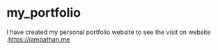 # my_portfolio
I have created my personal portfolio website to see the visit on website .https://iampathan.me
